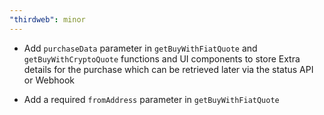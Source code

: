 ```yaml
---
"thirdweb": minor
---
```


- Add `purchaseData` parameter in `getBuyWithFiatQuote` and `getBuyWithCryptoQuote` functions and UI components to store Extra details for the purchase which can be retrieved later via the status API or Webhook

- Add a required `fromAddress` parameter in `getBuyWithFiatQuote`
